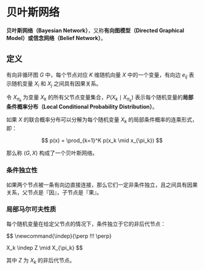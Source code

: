 # 贝叶斯网络

**贝叶斯网络（Bayesian Network）**，又称**有向图模型（Directed Graphical Model）**或**信念网络（Belief Network）**。


## 定义

有向非循环图 $G$ 中，每个节点对应 $K$ 维随机向量 $X$ 中的一个变量，有向边 $e_{ij}$ 表示随机变量 $X_i$ 和 $X_j$ 之间具有因果关系。

令 $X_{\pi_k}$ 为变量 $X_k$ 的所有父节点变量集合，$P(X_k \mid X_{\pi_k})$ 表示每个随机变量的**局部条件概率分布（Local Conditional Probability Distribution）**。

如果 $X$ 的联合概率分布可以分解为每个随机变量 $X_k$ 的局部条件概率的连乘形式，即：

$$
p(x) = \prod_{k=1}^K p(x_k \mid x_{\pi_k})
$$

那么称 $(G,X)$ 构成了一个贝叶斯网络。


### 条件独立性

如果两个节点被一条有向边直接连接，那么它们一定非条件独立，且之间具有因果关系，父节点是『因』，子节点是『果』。


### 局部马尔可夫性质

每个随机变量在给定父节点的情况下，条件独立于它的非后代节点：

$$
\newcommand{\indep}{\perp \!\!\! \perp}

X_k \indep Z \mid X_{\pi_k}
$$

其中 $Z$ 为 $X_k$ 的非后代节点。
